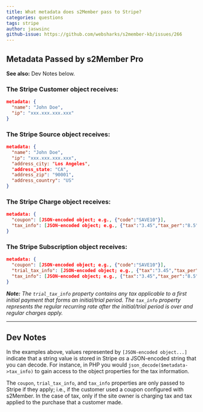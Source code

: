 ```yaml
---
title: What metadata does s2Member pass to Stripe?
categories: questions
tags: stripe
author: jaswsinc
github-issue: https://github.com/websharks/s2member-kb/issues/266
---
```


## Metadata Passed by s2Member Pro

**See also:** Dev Notes below.

### The Stripe **Customer** object receives:

```json
metadata: {
  "name": "John Doe",
  "ip": "xxx.xxx.xxx.xxx"
}
```

### The Stripe **Source** object receives:

```json
metadata: {
  "name": "John Doe",
  "ip": "xxx.xxx.xxx.xxx",
  "address_city: "Los Angeles",
  "address_state: "CA",
  "address_zip": "90001",
  "address_country": "US"
}
```

### The Stripe **Charge** object receives:

```json
metadata: {
  "coupon": [JSON-encoded object; e.g., {"code":"SAVE10"}],
  "tax_info": [JSON-encoded object; e.g., {"tax":"3.45","tax_per":"8.5"}]
}
```

### The Stripe **Subscription** object receives:

```json
metadata: {
  "coupon": [JSON-encoded object; e.g., {"code":"SAVE10"}],
  "trial_tax_info": [JSON-encoded object; e.g., {"tax":"3.45","tax_per":"8.5"}],
  "tax_info": [JSON-encoded object; e.g., {"tax":"3.45","tax_per":"8.5"}]
}
```

_**Note:** The `trial_tax_info` property contains any tax applicable to a first initial payment that forms an initial/trial period. The `tax_info` property represents the regular recurring rate after the initial/trial period is over and regular charges apply._

---

## Dev Notes

In the examples above, values represented by `[JSON-encoded object...]` indicate that a string value is stored in Stripe _as_ a JSON-encoded string that you can decode. For instance, in PHP you would `json_decode($metadata->tax_info)` to gain access to the object properties for the tax information.

The `coupon`, `trial_tax_info`, and `tax_info` properties are only passed to Stripe if they apply; i.e., if the customer used a coupon configured with s2Member. In the case of tax, only if the site owner is charging tax and tax applied to the purchase that a customer made.
